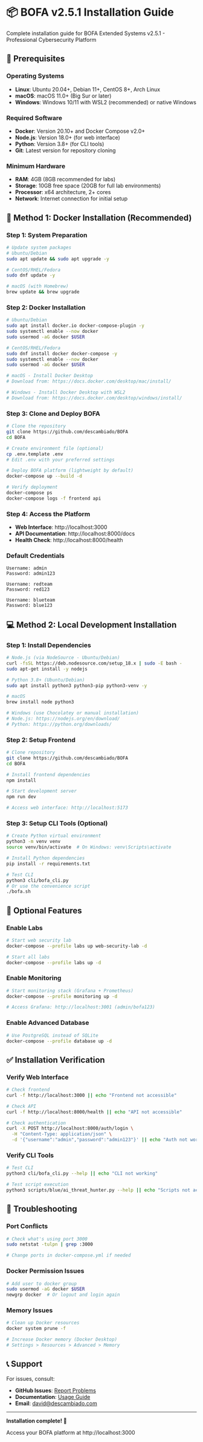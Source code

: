 # 📦 BOFA v2.5.1 Installation Guide

Complete installation guide for BOFA Extended Systems v2.5.1 - Professional Cybersecurity Platform

## 🔧 Prerequisites

### Operating Systems
- **Linux**: Ubuntu 20.04+, Debian 11+, CentOS 8+, Arch Linux
- **macOS**: macOS 11.0+ (Big Sur or later)
- **Windows**: Windows 10/11 with WSL2 (recommended) or native Windows

### Required Software
- **Docker**: Version 20.10+ and Docker Compose v2.0+
- **Node.js**: Version 18.0+ (for web interface)
- **Python**: Version 3.8+ (for CLI tools)
- **Git**: Latest version for repository cloning

### Minimum Hardware
- **RAM**: 4GB (8GB recommended for labs)
- **Storage**: 10GB free space (20GB for full lab environments)
- **Processor**: x64 architecture, 2+ cores
- **Network**: Internet connection for initial setup

## 🐳 Method 1: Docker Installation (Recommended)

### Step 1: System Preparation
```bash
# Update system packages
# Ubuntu/Debian
sudo apt update && sudo apt upgrade -y

# CentOS/RHEL/Fedora  
sudo dnf update -y

# macOS (with Homebrew)
brew update && brew upgrade
```

### Step 2: Docker Installation
```bash
# Ubuntu/Debian
sudo apt install docker.io docker-compose-plugin -y
sudo systemctl enable --now docker
sudo usermod -aG docker $USER

# CentOS/RHEL/Fedora
sudo dnf install docker docker-compose -y
sudo systemctl enable --now docker
sudo usermod -aG docker $USER

# macOS - Install Docker Desktop
# Download from: https://docs.docker.com/desktop/mac/install/

# Windows - Install Docker Desktop with WSL2
# Download from: https://docs.docker.com/desktop/windows/install/
```

### Step 3: Clone and Deploy BOFA
```bash
# Clone the repository
git clone https://github.com/descambiado/BOFA
cd BOFA

# Create environment file (optional)
cp .env.template .env
# Edit .env with your preferred settings

# Deploy BOFA platform (lightweight by default)
docker-compose up --build -d

# Verify deployment
docker-compose ps
docker-compose logs -f frontend api
```

### Step 4: Access the Platform
- **Web Interface**: http://localhost:3000
- **API Documentation**: http://localhost:8000/docs
- **Health Check**: http://localhost:8000/health

### Default Credentials
```
Username: admin
Password: admin123

Username: redteam  
Password: red123

Username: blueteam
Password: blue123
```

## 💻 Method 2: Local Development Installation

### Step 1: Install Dependencies
```bash
# Node.js (via NodeSource - Ubuntu/Debian)
curl -fsSL https://deb.nodesource.com/setup_18.x | sudo -E bash -
sudo apt-get install -y nodejs

# Python 3.8+ (Ubuntu/Debian)
sudo apt install python3 python3-pip python3-venv -y

# macOS
brew install node python3

# Windows (use Chocolatey or manual installation)
# Node.js: https://nodejs.org/en/download/
# Python: https://python.org/downloads/
```

### Step 2: Setup Frontend
```bash
# Clone repository
git clone https://github.com/descambiado/BOFA
cd BOFA

# Install frontend dependencies
npm install

# Start development server
npm run dev

# Access web interface: http://localhost:5173
```

### Step 3: Setup CLI Tools (Optional)
```bash
# Create Python virtual environment
python3 -m venv venv
source venv/bin/activate  # On Windows: venv\Scripts\activate

# Install Python dependencies
pip install -r requirements.txt

# Test CLI
python3 cli/bofa_cli.py
# Or use the convenience script
./bofa.sh
```

## 🧪 Optional Features

### Enable Labs
```bash
# Start web security lab
docker-compose --profile labs up web-security-lab -d

# Start all labs
docker-compose --profile labs up -d
```

### Enable Monitoring
```bash
# Start monitoring stack (Grafana + Prometheus)
docker-compose --profile monitoring up -d

# Access Grafana: http://localhost:3001 (admin/bofa123)
```

### Enable Advanced Database
```bash
# Use PostgreSQL instead of SQLite
docker-compose --profile database up -d
```

## ✅ Installation Verification

### Verify Web Interface
```bash
# Check frontend
curl -f http://localhost:3000 || echo "Frontend not accessible"

# Check API
curl -f http://localhost:8000/health || echo "API not accessible"

# Check authentication
curl -X POST http://localhost:8000/auth/login \
  -H "Content-Type: application/json" \
  -d '{"username":"admin","password":"admin123"}' || echo "Auth not working"
```

### Verify CLI Tools
```bash
# Test CLI
python3 cli/bofa_cli.py --help || echo "CLI not working"

# Test script execution
python3 scripts/blue/ai_threat_hunter.py --help || echo "Scripts not accessible"
```

## 🔧 Troubleshooting

### Port Conflicts
```bash
# Check what's using port 3000
sudo netstat -tulpn | grep :3000

# Change ports in docker-compose.yml if needed
```

### Docker Permission Issues
```bash
# Add user to docker group
sudo usermod -aG docker $USER
newgrp docker  # Or logout and login again
```

### Memory Issues
```bash
# Clean up Docker resources
docker system prune -f

# Increase Docker memory (Docker Desktop)
# Settings > Resources > Advanced > Memory
```

## 📞 Support

For issues, consult:
- **GitHub Issues**: [Report Problems](https://github.com/descambiado/BOFA/issues)
- **Documentation**: [Usage Guide](USAGE.md)
- **Email**: david@descambiado.com

---

**Installation complete! 🎉**

Access your BOFA platform at http://localhost:3000